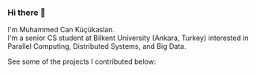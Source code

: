 ### Hi there 👋
I'm Muhammed Can Küçükaslan.  
I'm a senior  CS student at Bilkent University (Ankara, Turkey) interested in  Parallel Computing, Distributed Systems, and Big Data.

See some of the projects I contributed below:

<!--
For the record, dear stalker, I'm aware of the fancy elements to display here, but am not a fan of them. 

Nevertheless, I think https://gprm.itsvg.in/ is a nice tool to create such fancy READMEs if you do like.
-->
